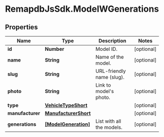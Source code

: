 # RemapdbJsSdk.ModelWGenerations

## Properties
Name | Type | Description | Notes
------------ | ------------- | ------------- | -------------
**id** | **Number** | Model ID. | [optional] 
**name** | **String** | Name of the model. | [optional] 
**slug** | **String** | URL-friendly name (slug). | [optional] 
**photo** | **String** | Link to model&#x27;s photo. | [optional] 
**type** | [**VehicleTypeShort**](VehicleTypeShort.md) |  | [optional] 
**manufacturer** | [**ManufacturerShort**](ManufacturerShort.md) |  | [optional] 
**generations** | [**[ModelGeneration]**](ModelGeneration.md) | List with all the models. | [optional] 
